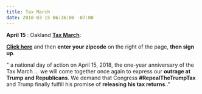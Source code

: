 ```yaml
---
title: Tax March
date: 2018-03-15 06:36:00 -07:00
---
```


 

**April 15** : Oakland [**Tax March**](https://taxmarch.org/events/?source=rtttemail20180315):

[**Click here**](http://https://taxmarch.org/events/?source=rtttemail20180315) and then **enter your zipcode** on the right of the page, **then sign up**.

" a national day of action on April 15, 2018, the one-year anniversary of the Tax March ... we will come together once again to express our **outrage at Trump and Republicans**. We demand that Congress **#RepealTheTrumpTax** and Trump finally fulfill his promise of **releasing his tax returns**.."
